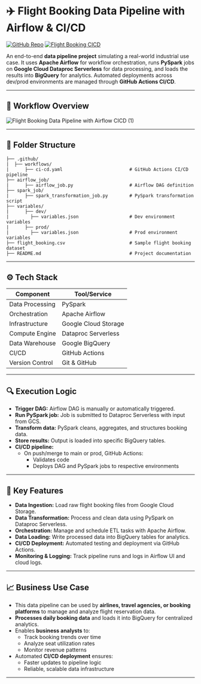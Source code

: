 # ✈️ Flight Booking Data Pipeline with Airflow & CI/CD
[![GitHub Repo](https://img.shields.io/badge/GitHub-Repository-blue?logo=github)](https://github.com/Somanshu693/Flight-Booking-Data-Pipeline-with-Airflow-CICD)
[![Flight Booking CICD](https://github.com/Somanshu693/Flight-Booking-Data-Pipeline-with-Airflow-CICD/actions/workflows/ci-cd.yaml/badge.svg)](https://github.com/Somanshu693/Flight-Booking-Data-Pipeline-with-Airflow-CICD/actions/workflows/ci-cd.yaml)

An end-to-end **data pipeline project** simulating a real-world industrial use case. It uses **Apache Airflow** for workflow orchestration, runs **PySpark** jobs on **Google Cloud Dataproc Serverless** for data processing, and loads the results into **BigQuery** for analytics. Automated deployments across dev/prod environments are managed through **GitHub Actions CI/CD**.

---

## 🚀 Workflow Overview
![Flight Booking Data Pipeline with Airflow   CICD (1)](https://github.com/user-attachments/assets/85e642bf-de0c-407b-8e5a-2a684a4b69a8)

---

## 🧱 Folder Structure
```
├── .github/
|  ├── workflows/
|      ├── ci-cd.yaml                         # GitHub Actions CI/CD pipeline
├── airflow_job/
|      ├── airflow_job.py                     # Airflow DAG definition
├── spark_job/
|      ├── spark_transformation_job.py        # PySpark transformation script
├── variables/
|      ├── dev/
|        ├── variables.json                   # Dev environment variables
|      ├── prod/
|        ├── variables.json                   # Prod environment variables
├── flight_booking.csv                        # Sample flight booking dataset
├── README.md                                 # Project documentation
```

---

## ⚙️ Tech Stack
| Component       | Tool/Service         |
| --------------- | -------------------- |
| Data Processing | PySpark              |
| Orchestration   | Apache Airflow       |
| Infrastructure  | Google Cloud Storage |
| Compute Engine  | Dataproc Serverless  |
| Data Warehouse  | Google BigQuery      |
| CI/CD           | GitHub Actions       |
| Version Control | Git & GitHub         |

---

## 🔍 Execution Logic
- **Trigger DAG:** Airflow DAG is manually or automatically triggered.
- **Run PySpark job:** Job is submitted to Dataproc Serverless with input from GCS.
- **Transform data:** PySpark cleans, aggregates, and structures booking data.
- **Store results:** Output is loaded into specific BigQuery tables.
- **CI/CD pipeline:**
   - On push/merge to main or prod, GitHub Actions:
     - Validates code
     - Deploys DAG and PySpark jobs to respective environments

---

## 🌟 Key Features
- **Data Ingestion:** Load raw flight booking files from Google Cloud Storage.  
- **Data Transformation:** Process and clean data using PySpark on Dataproc Serverless.  
- **Orchestration:** Manage and schedule ETL tasks with Apache Airflow.  
- **Data Loading:** Write processed data into BigQuery tables for analytics.  
- **CI/CD Deployment:** Automated testing and deployment via GitHub Actions.  
- **Monitoring & Logging:** Track pipeline runs and logs in Airflow UI and cloud logs.

---

## 📈 Business Use Case
- This data pipeline can be used by **airlines, travel agencies, or booking platforms** to manage and analyze flight reservation data.
- **Processes daily booking data** and loads it into BigQuery for centralized analytics.
- Enables **business analysts** to:
  - Track booking trends over time
  - Analyze seat utilization rates
  - Monitor revenue patterns
- Automated **CI/CD deployment** ensures:
  - Faster updates to pipeline logic
  - Reliable, scalable data infrastructure

---
